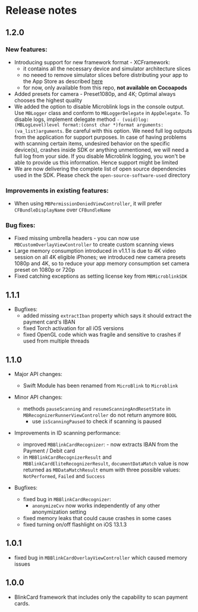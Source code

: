 # Release notes

## 1.2.0

### New features:

- Introducing support for new framework format - XCFramework:
	- it contains all the necessary device and simulator architecture slices
	- no neeed to remove simulator slices before distributing your app to the App Store as described [here](https://github.com/blinkcard/blinkcard-ios#unsupported-architectures-when-submitting-app-to-app-store)
	- for now, only available from this repo, **not available on Cocoapods**
- Added presets for camera - Preset1080p, and 4K; Optimal always chooses the highest quality
- We added the option to disable Microblink logs in the console output. Use `MBLogger` class and conform to `MBLoggerDelegate` in `AppDelegate`. To disable logs, implement delegate method `- (void)log:(MBLogLevel)level format:(const char *)format arguments:(va_list)arguments`. Be careful with this option. We need full log outputs from the application for support purposes. In case of having problems with scanning certain items, undesired behavior on the specific device(s), crashes inside SDK or anything unmentioned, we will need a full log from your side. If you disable Microblink logging, you won't be able to provide us this information. Hence support might be limited
- We are now delivering the complete list of open source dependencies used in the SDK. Please check the `open-source-software-used` directory

### Improvements in existing features:

- When using `MBPermissionDeniedViewController`, it will prefer `CFBundleDisplayName` over `CFBundleName`

### Bug fixes:

- Fixed missing umbrella headers - you can now use `MBCustomOverlayViewController` to create custom scanning views
- Large memory consumption introduced in v1.1.1 is due to 4K video session on all 4K eligible iPhones; we introduced new camera presets 1080p and 4K, so to reduce your app memory consumption set camera preset on 1080p or 720p
- Fixed catching exceptions as setting license key from `MBMicroblinkSDK`

## 1.1.1

- Bugfixes:
	- added missing `extractIban` property which says it should extract the payment card's IBAN
	- fixed Torch activation for all iOS versions
	- fixed OpenGL code which was fragile and sensitive to crashes if used from multiple threads

## 1.1.0

- Major API changes:
    - Swift Module has been renamed from `MicroBlink` to `Microblink`

- Minor API changes:
    - methods `pauseScanning` and `resumeScanningAndResetState` in `MBRecognizerRunnerViewController` do not return anymore `BOOL`
        - use `isScanningPaused` to check if scanning is paused

- Improvements in ID scanning performance:
	- improved `MBBlinkCardRecognizer`:
	       - now extracts IBAN from the Payment / Debit card
	- in `MBBlinkCardRecognizerResult` and `MBBlinkCardEliteRecognizerResult`, `documentDataMatch` value is now returned as `MBDataMatchResult` enum with three possible values: `NotPerformed`,  `Failed` and `Success`

- Bugfixes:
    - fixed bug in `MBBlinkCardRecognizer`:
        - `anonymizeCvv` now works independently of any other anonymization setting
    - fixed memory leaks that could cause crashes in some cases
    - fixed turning on/off flashlight on iOS 13.1.3

## 1.0.1

- fixed bug in `MBBlinkCardOverlayViewController` which caused memory issues

## 1.0.0

- BlinkCard framework that includes only the capability to scan payment cards.
